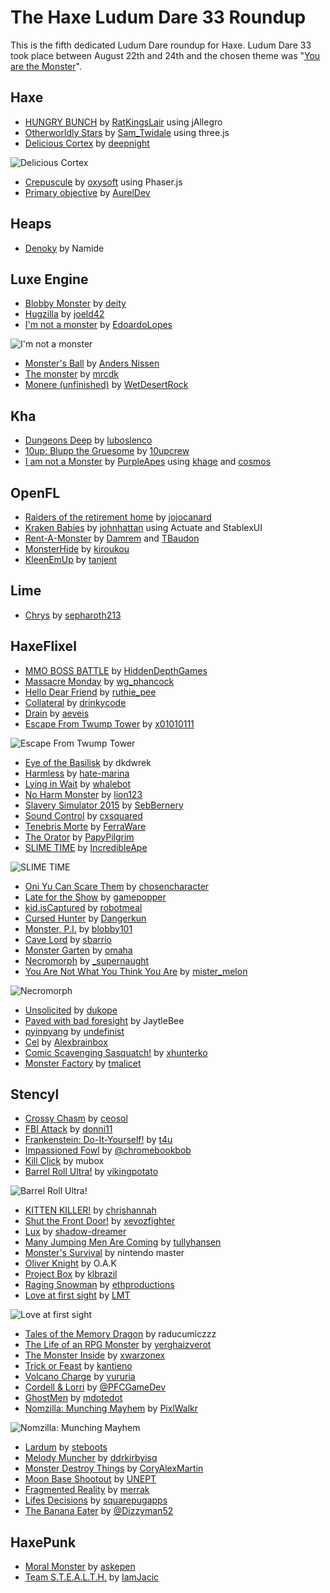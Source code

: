 [_template]: ../templates/roundup.html
[date]: / "2015-04-24 09:35:00"
[modified]: / "2015-05-29 13:46:00"
[published]: / "2015-04-24 12:00:00"
[author]: https://twitter.com/skial "Skial Bainn"
[author]: https://twitter.com/Gama11_ "Gama11"
[“”]: a ""

# The Haxe Ludum Dare 33 Roundup

This is the fifth dedicated Ludum Dare roundup for Haxe. Ludum Dare 33 took place
between August 22th and 24th and the chosen theme was "[You are the Monster](http://ludumdare.com/compo/ludum-dare-33/)".
	
## Haxe

- [HUNGRY BUNCH][l12] by [RatKingsLair][s12] using jAllegro
- [Otherworldly Stars][l17] by [Sam_Twidale][s17] using three.js
- [Delicious Cortex][l66] by [deepnight][s66]

![Delicious Cortex](/img/ld/33/DeliciousCortex.jpg "Delicious Cortex by deepnight")

- [Crepuscule][l25] by [oxysoft][s25] using Phaser.js
- [Primary objective][l60] by [AurelDev][s60]

## Heaps

- [Denoky][l4] by Namide

## Luxe Engine

- [Blobby Monster][l1] by [deity][s1]
- [Hugzilla][l11] by [joeld42][s11]
- [I'm not a monster][l80] by [EdoardoLopes][s80]

![I'm not a monster](/img/ld/33/NotAMonster.png "I'm not a monster by EdoardoLopes")

- [Monster's Ball][l15] by [Anders Nissen][s15]
- [The monster][l22] by [mrcdk][s22]
- [Monere (unfinished)][l31] by [WetDesertRock][s31]

## Kha

- [Dungeons Deep][l6] by [luboslenco][s6]
- [10up: Blupp the Gruesome][l61] by [10upcrew][s61]
- [I am not a Monster][l67] by [PurpleApes][s67] using [khage][e67a] and [cosmos][e67b]

## OpenFL

- [Raiders of the retirement home][l18] by [jojocanard][s18]
- [Kraken Babies][l26] by [johnhattan][s26] using Actuate and StablexUI
- [Rent-A-Monster][l68] by [Damrem][s68a] and [TBaudon][s68b]
- [MonsterHide][l73] by [kiroukou][s73]
- [KleenEmUp][l83] by [tanjent][s83]

## Lime

- [Chrys][l2] by [sepharoth213][s2]

## HaxeFlixel

- [MMO BOSS BATTLE][l14] by [HiddenDepthGames][s14]
- [Massacre Monday][l27] by [wg_phancock][s27]
- [Hello Dear Friend][l10] by [ruthie_pee][s10]
- [Collateral][l3] by [drinkycode][s3]
- [Drain][l5] by [aeveis][s5]
- [Escape From Twump Tower][l7] by [x01010111][s7]

![Escape From Twump Tower](/img/ld/33/TwumpTower.png "Escape From Twump Tower by x01010111")

- [Eye of the Basilisk][l8] by dkdwrek
- [Harmless][l9] by [hate-marina][s9]
- [Lying in Wait][l13] by [whalebot][s13]
- [No Harm Monster][l16] by [lion123][s16]
- [Slavery Simulator 2015][l19] by [SebBernery][s19]
- [Sound Control][l20] by [cxsquared][s20]
- [Tenebris Morte][l21] by [FerraWare][s21]
- [The Orator][l23] by [PapyPilgrim][s23]
- [SLIME TIME][l30] by [IncredibleApe][s30]

![SLIME TIME](/img/ld/33/SLIME_TIME.gif "SLIME TIME by IncredibleApe")

- [Oni Yu Can Scare Them][l53] by [chosencharacter][s53]
- [Late for the Show][l54] by [gamepopper][s54]
- [kid.isCaptured][l55] by [robotmeal][s55]
- [Cursed Hunter][l56] by [Dangerkun][s56]
- [Monster, P.I.][l57] by [blobby101][s57]
- [Cave Lord][l58] by [sbarrio][s58]
- [Monster Garten][l69] by [omaha][s69]
- [Necromorph][l70] by [_supernaught][s70]
- [You Are Not What You Think You Are][l24] by [mister_melon][s24]

![Necromorph](/img/ld/33/Necromorph.gif "Necromorph by _supernaught")

- [Unsolicited][l71] by [dukope][s71]
- [Paved with bad foresight][l72] by JaytleBee
- [pyinpyang][l79] by [undefinist][s79]
- [Cel][l81] by [Alexbrainbox][s81]
- [Comic Scavenging Sasquatch!][l82] by [xhunterko][s82]
- [Monster Factory][l59] by [tmalicet][s59]

## Stencyl

- [Crossy Chasm][l33] by [ceosol][s33]
- [FBI Attack][l34] by [donni11][s34]
- [Frankenstein: Do-It-Yourself!][l35] by [t4u][s35]
- [Impassioned Fowl][l36] by [@chromebookbob][s36]
- [Kill Click][l37] by mubox
- [Barrel Roll Ultra!][l32] by [vikingpotato][s32]

![Barrel Roll Ultra!](/img/ld/33/BarrelRoll.png "Barrel Roll Ultra! by vikingpotato")

- [KITTEN KILLER!][l38] by [chrishannah][s38]
- [Shut the Front Door!][l47] by [xevozfighter][s47]
- [Lux][l40] by [shadow-dreamer][s40]
- [Many Jumping Men Are Coming][l41] by [tullyhansen][s41]
- [Monster's Survival][l42] by nintendo master
- [Oliver Knight][l44] by O.A.K
- [Project Box][l45] by [klbrazil][s45]
- [Raging Snowman][l46] by [ethproductions][s46]
- [Love at first sight][l39] by [LMT][s39]

![Love at first sight](/img/ld/33/LoveAtFirstSight.png "Love at first sight by LMT")

- [Tales of the Memory Dragon][l48] by raducumiczzz
- [The Life of an RPG Monster][l49] by [yerghaizverot][s49]
- [The Monster Inside][l50] by [xwarzonex][s50]
- [Trick or Feast][l51] by [kantieno][s51]
- [Volcano Charge][l52] by [vururia][s52]
- [Cordell & Lorri][l62] by [@PFCGameDev][s62]
- [GhostMen][l63] by [mdotedot][s63]
- [Nomzilla: Munching Mayhem][l43] by [PixlWalkr][s43]

![Nomzilla: Munching Mayhem](/img/ld/33/Nomzilla.png "Nomzilla: Munching Mayhem by PixlWalkr")

- [Lardum][l64] by [steboots][s64]
- [Melody Muncher][l65] by [ddrkirbyisq][s65]
- [Monster Destroy Things][l74] by [CoryAlexMartin][s74]
- [Moon Base Shootout][l75] by [UNEPT][s75]
- [Fragmented Reality][l76] by [merrak][s76]
- [Lifes Decisions][l77] by [squarepugapps][s77]
- [The Banana Eater][l78] by [@Dizzyman52][s78]

## HaxePunk

- [Moral Monster][l28] by [askepen][s28]
- [Team S.T.E.A.L.T.H.][l29] by [IamJacic][s29]

[e67a]: https://github.com/wighawag/khage "khage"
[e67b]: https://github.com/wighawag/cosmos "cosmos"

[s83]: http://ludumdare.com/compo/author/tanjent/ "@tanjent"
[s82]: http://ludumdare.com/compo/author/xhunterko/ "@xhunterko"
[s81]: http://ludumdare.com/compo/author/alexbrainbox/ "@Alexbrainbox"
[s80]: https://twitter.com/EdoardoLopes "@EdoardoLopes"
[s79]: https://twitter.com/undefinist "@undefinist"
[s78]: https://twitter.com/@Dizzyman52 "@@Dizzyman52"
[s77]: https://twitter.com/squarepugapps "@squarepugapps"
[s76]: http://ludumdare.com/compo/author/merrak/ "@merrak"
[s75]: https://twitter.com/UNEPT "@UNEPT"
[s74]: https://twitter.com/CoryAlexMartin "@CoryAlexMartin"
[s73]: http://ludumdare.com/compo/author/kiroukou/ "@kiroukou"
[s71]: https://twitter.com/dukope "@dukope"
[s70]: https://twitter.com/_supernaught "@_supernaught"
[s69]: http://ludumdare.com/compo/author/omaha/ "@omaha"
[s68a]: https://twitter.com/damrem "@damrem"
[s68b]: https://twitter.com/thomas_baudon "@thomas_baudon"
[s67]: http://www.purpleapes.com/ "@PurpleApes"
[s66]: http://deepnight.net/ "@deepnight"
[s65]: https://twitter.com/ddrkirbyisq "@ddrkirbyisq"
[s64]: hhttp://ludumdare.com/compo/author/steboots/ "@steboots"
[s63]: http://ludumdare.com/compo/author/mdotedot/ "@mdotedot"
[s62]: https://twitter.com/@PFCGameDev "@@PFCGameDev"
[s61]: http://ludumdare.com/compo/author/10upcrew/ "@10upcrew"
[s60]: https://twitter.com/AurelDev "@AurelDev"
[s59]: https://twitter.com/tmalicet "@tmalicet"
[s58]: http://ludumdare.com/compo/author/sbarrio/ "@sbarrio"
[s57]: http://ludumdare.com/compo/author/blobby101/ "@blobby101"
[s56]: https://twitter.com/DANGERKUN "@Dangerkun"
[s55]: http://ludumdare.com/compo/author/robotmeal/ "@robotmeal"
[s54]: https://twitter.com/gamepopper "@gamepopper"
[s53]: http://ludumdare.com/compo/author/chosencharacter/ "@chosencharacter"
[s52]: http://ludumdare.com/compo/author/vururia/ "@vururia"
[s51]: http://ludumdare.com/compo/author/kantieno/ "@kantieno"
[s50]: http://ludumdare.com/compo/author/xwarzonex/ "@xwarzonex"
[s49]: http://ludumdare.com/compo/author/yerghaizverot/ "@yerghaizverot"
[s47]: http://ludumdare.com/compo/author/xevozfighter/ "@xevozfighter"
[s46]: http://ludumdare.com/compo/author/ethproductions/ "@ethproductions"
[s45]: http://ludumdare.com/compo/author/klbrazil/ "@klbrazil"
[s43]: https://twitter.com/PixlWalkr "@PixlWalkr"
[s41]: http://ludumdare.com/compo/author/tullyhansen/ "@tullyhansen"
[s40]: http://ludumdare.com/compo/author/shadow-dreamer/ "@shadow-dreamer"
[s39]: http://ludumdare.com/compo/author/lmt/ "@LMT"
[s38]: https://twitter.com/chrishannah "@chrishannah"
[s36]: https://twitter.com/@chromebookbob "@@chromebookbob"
[s35]: http://ludumdare.com/compo/author/t4u/ "@t4u"
[s34]: http://ludumdare.com/compo/author/donni11/ "@donni11"
[s33]: http://ludumdare.com/compo/author/ceosol/ "@ceosol"
[s32]: http://ludumdare.com/compo/author/vikingpotato/ "@vikingpotato"
[s31]: https://twitter.com/wetdesertrock "@wetdesertrock"
[s30]: https://twitter.com/IAOfficial "@IncredibleApe"
[s29]: https://twitter.com/IamJacic "@IamJacic"
[s28]: https://twitter.com/askepen "@askepen"
[s27]: https://twitter.com/wg_phancock "@wg_phancock"
[s26]: https://twitter.com/johnhattan "@johnhattan"
[s25]: http://ludumdare.com/compo/author/oxysoft/ "@oxysoft"
[s24]: http://ludumdare.com/compo/author/mister_melon/ "@mister_melon"
[s23]: https://twitter.com/PapyPilgrim "@PapyPilgrim"
[s22]: http://ludumdare.com/compo/author/mrcdk/ "@mrcdk"
[s21]: https://twitter.com/FerraWare "@FerraWare"
[s20]: https://twitter.com/cxsquared "@cxsquared"
[s19]: https://twitter.com/SebBernery "@SebBernery"
[s18]: http://ludumdare.com/compo/author/jojocanard/ "@jojocanard"
[s17]: https://twitter.com/Sam_Twidale "@Sam_Twidale"
[s16]: http://ludumdare.com/compo/author/lion123/ "@lion123"
[s15]: https://twitter.com/andershnissen "@andershnissen"
[s14]: http://ludumdare.com/compo/author/hiddendepthgames/ "@HiddenDepthGames"
[s13]: http://ludumdare.com/compo/author/whalebot/ "@whalebot"
[s12]: https://twitter.com/RatKingsLair "@RatKingsLair"
[s11]: https://twitter.com/joeld42 "@joeld42"
[s10]: https://twitter.com/ruthie_pee "@ruthie_pee"
[s9]: http://ludumdare.com/compo/author/hate-marina/ "@hate-marina"
[s7]: https://twitter.com/x01010111 "@x01010111"
[s6]: https://twitter.com/luboslenco "@luboslenco"
[s5]: https://twitter.com/aeveis "@aeveis"
[s3]: https://twitter.com/drinkycode "@drinkycode"
[s2]: http://ludumdare.com/compo/author/sepharoth213/ "@sepharoth213"
[s1]: http://ludumdare.com/compo/author/deity/ "@deity"

[l83]: http://ludumdare.com/compo/ludum-dare-33/?action=preview&uid=36394 "KleenEmUp"
[l82]: http://ludumdare.com/compo/ludum-dare-33/?action=preview&uid=1960 "Comic Scavenging Sasquatch!"
[l81]: http://ludumdare.com/compo/ludum-dare-33/?action=preview&uid=3304 "Cel"
[l80]: http://ludumdare.com/compo/ludum-dare-33/?action=preview&uid=41337 "I'm not a monster"
[l79]: http://ludumdare.com/compo/ludum-dare-33/?action=preview&uid=35189 "pyinpyang"
[l78]: http://ludumdare.com/compo/ludum-dare-33/?action=preview&uid=35620 "The Banana Eater"
[l77]: http://ludumdare.com/compo/ludum-dare-33/?action=preview&uid=56811 "Lifes Decisions"
[l76]: http://ludumdare.com/compo/ludum-dare-33/?action=preview&uid=46508 "Fragmented Reality"
[l75]: http://ludumdare.com/compo/ludum-dare-33/?action=preview&uid=25813 "Moon Base Shootout"
[l74]: http://ludumdare.com/compo/ludum-dare-33/?action=preview&uid=3043 "Monster Destroy Things"
[l73]: http://ludumdare.com/compo/ludum-dare-33/?action=preview&uid=15921 "MonsterHide"
[l72]: http://ludumdare.com/compo/ludum-dare-33/?action=preview&uid=33472 "Paved with bad foresight"
[l71]: http://ludumdare.com/compo/ludum-dare-33/?action=preview&uid=11080 "Unsolicited"
[l70]: http://ludumdare.com/compo/ludum-dare-33/?action=preview&uid=25961 "Necromorph"
[l69]: http://ludumdare.com/compo/ludum-dare-33/?action=preview&uid=5229 "Monster Garten"
[l68]: http://ludumdare.com/compo/ludum-dare-33/?action=preview&uid=46262 "Rent-A-Monster"
[l67]: http://ludumdare.com/compo/ludum-dare-33/?action=preview&uid=39859 "I am not a Monster"
[l66]: http://ludumdare.com/compo/ludum-dare-33/?action=preview&uid=2982 "Delicious Cortex"
[l65]: http://ludumdare.com/compo/ludum-dare-33/?action=preview&uid=7285 "Melody Muncher"
[l64]: http://ludumdare.com/compo/ludum-dare-33/?action=preview&uid=51802 "Lardum"
[l63]: http://ludumdare.com/compo/ludum-dare-33/?action=preview&uid=31618 "GhostMen"
[l62]: http://ludumdare.com/compo/ludum-dare-33/?action=preview&uid=55074 "Cordell & Lorri"
[l61]: http://ludumdare.com/compo/ludum-dare-33/?action=preview&uid=57941 "10up: Blupp the Gruesome"
[l60]: http://ludumdare.com/compo/ludum-dare-33/?action=preview&uid=1645 "Primary objective"
[l59]: http://ludumdare.com/compo/ludum-dare-33/?action=preview&uid=45577 "Monster Factory"
[l58]: http://ludumdare.com/compo/ludum-dare-33/?action=preview&uid=25025 "Cave Lord"
[l57]: http://ludumdare.com/compo/ludum-dare-33/?action=preview&uid=5567 "Monster, P.I."
[l56]: http://ludumdare.com/compo/ludum-dare-33/?action=preview&uid=57655 "Cursed Hunter"
[l55]: http://ludumdare.com/compo/ludum-dare-33/?action=preview&uid=54175 "kid.isCaptured"
[l54]: http://ludumdare.com/compo/ludum-dare-33/?action=preview&uid=21252 "Late for the Show"
[l53]: http://ludumdare.com/compo/ludum-dare-33/?action=preview&uid=21666 "Oni Yu Can Scare Them"
[l52]: http://ludumdare.com/compo/ludum-dare-33/?action=preview&uid=34259 "Volcano Charge"
[l51]: http://ludumdare.com/compo/ludum-dare-33/?action=preview&uid=27278 "Trick or Feast"
[l50]: http://ludumdare.com/compo/ludum-dare-33/?action=preview&uid=39237 "The Monster Inside"
[l49]: http://ludumdare.com/compo/ludum-dare-33/?action=preview&uid=56341 "The Life of an RPG Monster"
[l48]: http://ludumdare.com/compo/ludum-dare-33/?action=preview&uid=57049 "Tales of the Memory Dragon"
[l47]: http://ludumdare.com/compo/ludum-dare-33/?action=preview&uid=10433 "Shut the Front Door!"
[l46]: http://ludumdare.com/compo/ludum-dare-33/?action=preview&uid=44122 "Raging Snowman"
[l45]: http://ludumdare.com/compo/ludum-dare-33/?action=preview&uid=50541 "Project Box"
[l44]: http://ludumdare.com/compo/ludum-dare-33/?action=preview&uid=57571 "Oliver Knight"
[l43]: http://ludumdare.com/compo/ludum-dare-33/?action=preview&uid=26777 "Nomzilla: Munching Mayhem"
[l42]: http://ludumdare.com/compo/ludum-dare-33/?action=preview&uid=53730 "Monster's Survival"
[l41]: http://ludumdare.com/compo/ludum-dare-33/?action=preview&uid=56656 "Many Jumping Men Are Coming"
[l40]: http://ludumdare.com/compo/ludum-dare-33/?action=preview&uid=36305 "Lux"
[l39]: http://ludumdare.com/compo/ludum-dare-33/?action=preview&uid=25578 "Love at first sight"
[l38]: http://ludumdare.com/compo/ludum-dare-33/?action=preview&uid=7468 "KITTEN KILLER!"
[l37]: http://ludumdare.com/compo/ludum-dare-33/?action=preview&uid=57193 "Kill Click"
[l36]: http://ludumdare.com/compo/ludum-dare-33/?action=preview&uid=49589 "Impassioned Fowl"
[l35]: http://ludumdare.com/compo/ludum-dare-33/?action=preview&uid=34334 "Frankenstein: Do-It-Yourself!"
[l34]: http://ludumdare.com/compo/ludum-dare-33/?action=preview&uid=44680 "FBI Attack"
[l33]: http://ludumdare.com/compo/ludum-dare-33/?action=preview&uid=34411 "Crossy Chasm"
[l32]: http://ludumdare.com/compo/ludum-dare-33/?action=preview&uid=27438 "Barrel Roll Ultra!"
[l31]: http://ludumdare.com/compo/ludum-dare-33/?action=preview&uid=30221 "Monere (unfinished)"
[l30]: http://ludumdare.com/compo/ludum-dare-33/?action=preview&uid=12165 "SLIME TIME"
[l29]: http://ludumdare.com/compo/ludum-dare-33/?action=preview&uid=5267 "Team S.T.E.A.L.T.H."
[l28]: http://ludumdare.com/compo/ludum-dare-33/?action=preview&uid=21356 "Moral Monster"
[l27]: http://ludumdare.com/compo/ludum-dare-33/?action=preview&uid=51056 "Massacre Monday"
[l26]: http://ludumdare.com/compo/ludum-dare-33/?action=preview&uid=56862 "Kraken Babies"
[l25]: http://ludumdare.com/compo/ludum-dare-33/?action=preview&uid=25340 "Crepuscule"
[l24]: http://ludumdare.com/compo/ludum-dare-33/?action=preview&uid=56747 "You Are Not What You Think You Are"
[l23]: http://ludumdare.com/compo/ludum-dare-33/?action=preview&uid=7971 "The Orator"
[l22]: http://ludumdare.com/compo/ludum-dare-33/?action=preview&uid=25271 "The monster"
[l21]: http://ludumdare.com/compo/ludum-dare-33/?action=preview&uid=45480 "Tenebris Morte"
[l20]: http://ludumdare.com/compo/ludum-dare-33/?action=preview&uid=23711 "Sound Control"
[l19]: http://ludumdare.com/compo/ludum-dare-33/?action=preview&uid=484 "Slavery Simulator 2015"
[l18]: http://ludumdare.com/compo/ludum-dare-33/?action=preview&uid=24933 "Raiders of the retirement home"
[l17]: http://ludumdare.com/compo/ludum-dare-33/?action=preview&uid=42276 "Otherworldly Stars"
[l16]: http://ludumdare.com/compo/ludum-dare-33/?action=preview&uid=34143 "No Harm Monster"
[l15]: http://ludumdare.com/compo/ludum-dare-33/?action=preview&uid=30512 "Monster's Ball"
[l14]: http://ludumdare.com/compo/ludum-dare-33/?action=preview&uid=55353 "MMO BOSS BATTLE"
[l13]: http://ludumdare.com/compo/ludum-dare-33/?action=preview&uid=36369 "Lying in Wait"
[l12]: http://ludumdare.com/compo/ludum-dare-33/?action=preview&uid=3663 "HUNGRY BUNCH"
[l11]: http://ludumdare.com/compo/ludum-dare-33/?action=preview&uid=34 "Hugzilla"
[l10]: http://ludumdare.com/compo/ludum-dare-33/?action=preview&uid=36556 "Hello Dear Friend"
[l9]: http://ludumdare.com/compo/ludum-dare-33/?action=preview&uid=26068 "Harmless"
[l8]: http://ludumdare.com/compo/ludum-dare-33/?action=preview&uid=45328 "Eye of the Basilisk"
[l7]: http://ludumdare.com/compo/ludum-dare-33/?action=preview&uid=11474 "Escape From Twump Tower"
[l6]: http://ludumdare.com/compo/ludum-dare-33/?action=preview&uid=23619 "Dungeons Deep"
[l5]: http://ludumdare.com/compo/ludum-dare-33/?action=preview&uid=8854 "Drain"
[l4]: http://ludumdare.com/compo/ludum-dare-33/?action=preview&uid=28704 "Denoky"
[l3]: http://ludumdare.com/compo/ludum-dare-33/?action=preview&uid=781 "Collateral"
[l2]: http://ludumdare.com/compo/ludum-dare-33/?action=preview&uid=39935 "Chrys"
[l1]: http://ludumdare.com/compo/ludum-dare-33/?action=preview&uid=23611 "Blobby Monster"